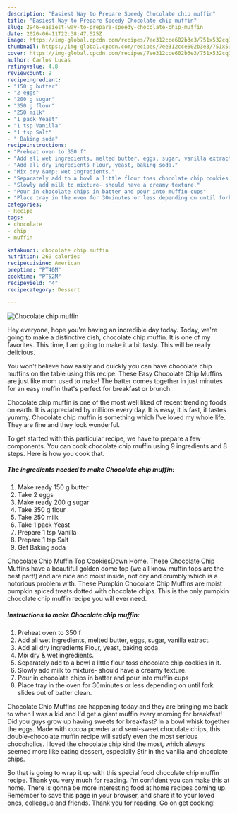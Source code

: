 ```yaml
---
description: "Easiest Way to Prepare Speedy Chocolate chip muffin"
title: "Easiest Way to Prepare Speedy Chocolate chip muffin"
slug: 2946-easiest-way-to-prepare-speedy-chocolate-chip-muffin
date: 2020-06-11T22:38:47.525Z
image: https://img-global.cpcdn.com/recipes/7ee312cce602b3e3/751x532cq70/chocolate-chip-muffin-recipe-main-photo.jpg
thumbnail: https://img-global.cpcdn.com/recipes/7ee312cce602b3e3/751x532cq70/chocolate-chip-muffin-recipe-main-photo.jpg
cover: https://img-global.cpcdn.com/recipes/7ee312cce602b3e3/751x532cq70/chocolate-chip-muffin-recipe-main-photo.jpg
author: Carlos Lucas
ratingvalue: 4.8
reviewcount: 9
recipeingredient:
- "150 g butter"
- "2 eggs"
- "200 g sugar"
- "350 g flour"
- "250 milk"
- "1 pack Yeast"
- "1 tsp Vanilla"
- "1 tsp Salt"
- " Baking soda"
recipeinstructions:
- "Preheat oven to 350 f"
- "Add all wet ingredients, melted butter, eggs, sugar, vanilla extract."
- "Add all dry ingredients Flour, yeast, baking soda."
- "Mix dry &amp; wet ingredients."
- "Separately add to a bowl a little flour toss chocolate chip cookies in it."
- "Slowly add milk to mixture- should have a creamy texture."
- "Pour in chocolate chips in batter and pour into muffin cups"
- "Place tray in the oven for 30minutes or less depending on until fork slides out of batter clean."
categories:
- Recipe
tags:
- chocolate
- chip
- muffin

katakunci: chocolate chip muffin 
nutrition: 269 calories
recipecuisine: American
preptime: "PT40M"
cooktime: "PT52M"
recipeyield: "4"
recipecategory: Dessert

---
```



![Chocolate chip muffin](https://img-global.cpcdn.com/recipes/7ee312cce602b3e3/751x532cq70/chocolate-chip-muffin-recipe-main-photo.jpg)

Hey everyone, hope you're having an incredible day today. Today, we're going to make a distinctive dish, chocolate chip muffin. It is one of my favorites. This time, I am going to make it a bit tasty. This will be really delicious.

You won&#39;t believe how easily and quickly you can have chocolate chip muffins on the table using this recipe. These Easy Chocolate Chip Muffins are just like mom used to make! The batter comes together in just minutes for an easy muffin that&#39;s perfect for breakfast or brunch.

Chocolate chip muffin is one of the most well liked of recent trending foods on earth. It is appreciated by millions every day. It is easy, it is fast, it tastes yummy. Chocolate chip muffin is something which I've loved my whole life. They are fine and they look wonderful.


To get started with this particular recipe, we have to prepare a few components. You can cook chocolate chip muffin using 9 ingredients and 8 steps. Here is how you cook that.

<!--inarticleads1-->

##### The ingredients needed to make Chocolate chip muffin:

1. Make ready 150 g butter
1. Take 2 eggs
1. Make ready 200 g sugar
1. Take 350 g flour
1. Take 250 milk
1. Take 1 pack Yeast
1. Prepare 1 tsp Vanilla
1. Prepare 1 tsp Salt
1. Get  Baking soda


Chocolate Chip Muffin Top CookiesDown Home. These Chocolate Chip Muffins have a beautiful golden dome top (we all know muffin tops are the best part!) and are nice and moist inside, not dry and crumbly which is a notorious problem with. These Pumpkin Chocolate Chip Muffins are moist pumpkin spiced treats dotted with chocolate chips. This is the only pumpkin chocolate chip muffin recipe you will ever need. 

<!--inarticleads2-->

##### Instructions to make Chocolate chip muffin:

1. Preheat oven to 350 f
1. Add all wet ingredients, melted butter, eggs, sugar, vanilla extract.
1. Add all dry ingredients Flour, yeast, baking soda.
1. Mix dry &amp; wet ingredients.
1. Separately add to a bowl a little flour toss chocolate chip cookies in it.
1. Slowly add milk to mixture- should have a creamy texture.
1. Pour in chocolate chips in batter and pour into muffin cups
1. Place tray in the oven for 30minutes or less depending on until fork slides out of batter clean.


Chocolate Chip Muffins are happening today and they are bringing me back to when I was a kid and I&#39;d get a giant muffin every morning for breakfast! Did you guys grow up having sweets for breakfast? In a bowl whisk together the eggs. Made with cocoa powder and semi-sweet chocolate chips, this double-chocolate muffin recipe will satisfy even the most serious chocoholics. I loved the chocolate chip kind the most, which always seemed more like eating dessert, especially Stir in the vanilla and chocolate chips. 

So that is going to wrap it up with this special food chocolate chip muffin recipe. Thank you very much for reading. I'm confident you can make this at home. There is gonna be more interesting food at home recipes coming up. Remember to save this page in your browser, and share it to your loved ones, colleague and friends. Thank you for reading. Go on get cooking!
